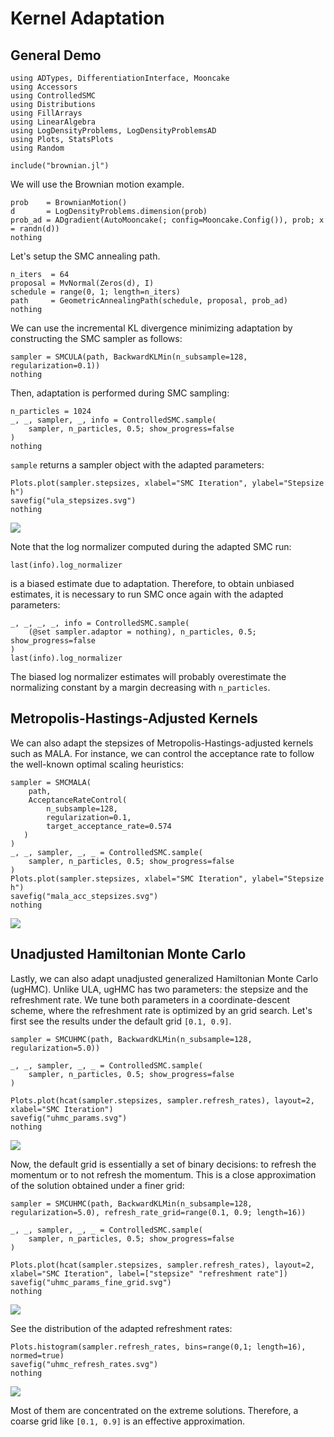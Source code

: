 
# Kernel Adaptation

## General Demo

```@setup adaptation
using ADTypes, DifferentiationInterface, Mooncake
using Accessors
using ControlledSMC
using Distributions
using FillArrays
using LinearAlgebra
using LogDensityProblems, LogDensityProblemsAD
using Plots, StatsPlots
using Random

include("brownian.jl")
```

We will use the Brownian motion example.

```@example adaptation
prob    = BrownianMotion()
d       = LogDensityProblems.dimension(prob)
prob_ad = ADgradient(AutoMooncake(; config=Mooncake.Config()), prob; x = randn(d))
nothing
```

Let's setup the SMC annealing path.
```@example adaptation
n_iters  = 64
proposal = MvNormal(Zeros(d), I)
schedule = range(0, 1; length=n_iters)
path     = GeometricAnnealingPath(schedule, proposal, prob_ad)
nothing
```

We can use the incremental KL divergence minimizing adaptation by constructing the SMC sampler as follows:
```@example adaptation
sampler = SMCULA(path, BackwardKLMin(n_subsample=128, regularization=0.1))
nothing
```
Then, adaptation is performed during SMC sampling:
```@example adaptation
n_particles = 1024
_, _, sampler, _, info = ControlledSMC.sample(
    sampler, n_particles, 0.5; show_progress=false
)
nothing
```
`sample` returns a sampler object with the adapted parameters:

```@example adaptation
Plots.plot(sampler.stepsizes, xlabel="SMC Iteration", ylabel="Stepsize h")
savefig("ula_stepsizes.svg")
nothing
```
![](ula_stepsizes.svg)

Note that the log normalizer computed during the adapted SMC run:
```@example adaptation
last(info).log_normalizer
```
is a biased estimate due to adaptation.
Therefore, to obtain unbiased estimates, it is necessary to run SMC once again with the adapted parameters:
```@example adaptation
_, _, _, _, info = ControlledSMC.sample(
    (@set sampler.adaptor = nothing), n_particles, 0.5; show_progress=false
)
last(info).log_normalizer
```
The biased log normalizer estimates will probably overestimate the normalizing constant by a margin decreasing with `n_particles`.

## Metropolis-Hastings-Adjusted Kernels
We can also adapt the stepsizes of Metropolis-Hastings-adjusted kernels such as MALA.
For instance, we can control the acceptance rate to follow the well-known optimal scaling heuristics:
```@example adaptation
sampler = SMCMALA(
    path, 
    AcceptanceRateControl(
        n_subsample=128, 
        regularization=0.1, 
        target_acceptance_rate=0.574
   )
)
_, _, sampler, _, _ = ControlledSMC.sample(
    sampler, n_particles, 0.5; show_progress=false
)
Plots.plot(sampler.stepsizes, xlabel="SMC Iteration", ylabel="Stepsize h")
savefig("mala_acc_stepsizes.svg")
nothing
```
![](mala_acc_stepsizes.svg)


## Unadjusted Hamiltonian Monte Carlo
Lastly, we can also adapt unadjusted generalized Hamiltonian Monte Carlo (ugHMC).
Unlike ULA, ugHMC has two parameters: the stepsize and the refreshment rate.
We tune both parameters in a coordinate-descent scheme, where the refreshment rate is optimized by an grid search.
Let's first see the results under the default grid `[0.1, 0.9]`.

```@example adaptation
sampler = SMCUHMC(path, BackwardKLMin(n_subsample=128, regularization=5.0))

_, _, sampler, _, _ = ControlledSMC.sample(
    sampler, n_particles, 0.5; show_progress=false
)

Plots.plot(hcat(sampler.stepsizes, sampler.refresh_rates), layout=2, xlabel="SMC Iteration")
savefig("uhmc_params.svg")
nothing
```
![](uhmc_params.svg)

Now, the default grid is essentially a set of binary decisions: to refresh the momentum or to not refresh the momentum.
This is a close approximation of the solution obtained under a finer grid:
```@example adaptation
sampler = SMCUHMC(path, BackwardKLMin(n_subsample=128, regularization=5.0), refresh_rate_grid=range(0.1, 0.9; length=16))

_, _, sampler, _, _ = ControlledSMC.sample(
    sampler, n_particles, 0.5; show_progress=false
)

Plots.plot(hcat(sampler.stepsizes, sampler.refresh_rates), layout=2, xlabel="SMC Iteration", label=["stepsize" "refreshment rate"])
savefig("uhmc_params_fine_grid.svg")
nothing
```
![](uhmc_params_fine_grid.svg)

See the distribution of the adapted refreshment rates:

```@example adaptation
Plots.histogram(sampler.refresh_rates, bins=range(0,1; length=16), normed=true)
savefig("uhmc_refresh_rates.svg")
nothing
```
![](uhmc_refresh_rates.svg)

Most of them are concentrated on the extreme solutions.
Therefore, a coarse grid like `[0.1, 0.9]` is an effective approximation.
